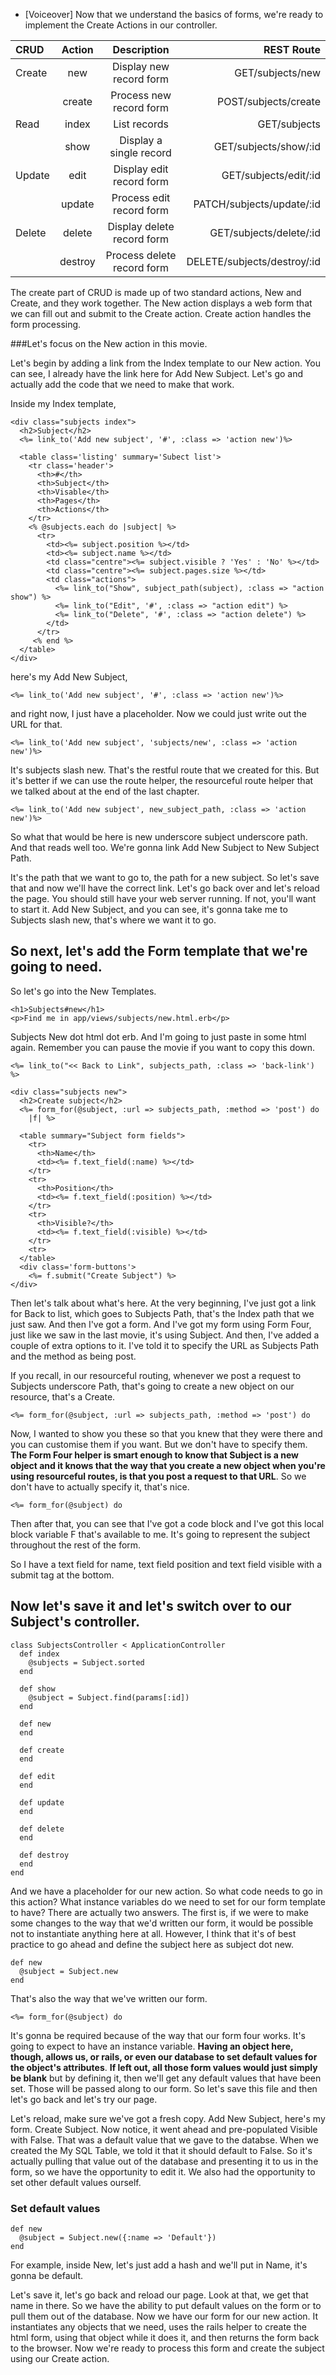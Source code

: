 - [Voiceover] Now that we understand the basics of forms, we're ready to implement the Create Actions in our controller.

|**CRUD**| **Action**| **Description** | **REST Route**|
|:-------|:---------:|:---------------:| -----------------:|
| Create | new       |Display new record form|GET/subjects/new
|        |create     |Process new record form| POST/subjects/create
| Read   | index     |List records           |GET/subjects
|        | show      |Display a single record|GET/subjects/show/:id
| Update |edit       |Display edit record form|GET/subjects/edit/:id
|        |update     |Process edit record form|PATCH/subjects/update/:id
| Delete |delete     |Display delete record form|GET/subjects/delete/:id
|        |destroy    |Process delete record form|DELETE/subjects/destroy/:id


The create part of CRUD is made up of two standard actions, New and Create, and they work together. The New action displays a web form that we can fill out and submit to the Create action. Create action handles the form processing.

###Let's focus on the New action in this movie.

Let's begin by adding a link from the Index template to our New action. You can see, I already have the link here for Add New Subject. Let's go and actually add the code that we need to make that work.

Inside my Index template,

```
<div class="subjects index">
  <h2>Subject</h2>
  <%= link_to('Add new subject', '#', :class => 'action new')%>

  <table class='listing' summary='Subect list'>
    <tr class='header'>
      <th>#</th>
      <th>Subject</th>
      <th>Visable</th>
      <th>Pages</th>
      <th>Actions</th>
    </tr>
    <% @subjects.each do |subject| %>
      <tr>
        <td><%= subject.position %></td>
        <td><%= subject.name %></td>
        <td class="centre"><%= subject.visible ? 'Yes' : 'No' %></td>
        <td class="centre"><%= subject.pages.size %></td>
        <td class="actions">
          <%= link_to("Show", subject_path(subject), :class => "action show") %>
          <%= link_to("Edit", '#', :class => "action edit") %>
          <%= link_to("Delete", '#', :class => "action delete") %>
        </td>
      </tr>
     <% end %>
  </table>
</div>

```

here's my Add New Subject,
```
<%= link_to('Add new subject', '#', :class => 'action new')%>
```
and right now, I just have a placeholder. Now we could just write out the URL for that.

```
<%= link_to('Add new subject', 'subjects/new', :class => 'action new')%>
```

It's subjects slash new. That's the restful route that we created for this. But it's better if we can use the route helper, the resourceful route helper that we talked about at the end of the last chapter.

```
<%= link_to('Add new subject', new_subject_path, :class => 'action new')%>

```
So what that would be here is new underscore subject underscore path. And that reads well too. We're gonna link Add New Subject to New Subject Path.

It's the path that we want to go to, the path for a new subject. So let's save that and now we'll have the correct link. Let's go back over and let's reload the page. You should still have your web server running. If not, you'll want to start it. Add New Subject, and you can see, it's gonna take me to Subjects slash new, that's where we want it to go.

## So next, let's add the Form template that we're going to need.

 So let's go into the New Templates.
 ```
 <h1>Subjects#new</h1>
 <p>Find me in app/views/subjects/new.html.erb</p>
 ```
Subjects New dot html dot erb. And I'm going to just paste in some html again. Remember you can pause the movie if you want to copy this down.
```
<%= link_to("<< Back to Link", subjects_path, :class => 'back-link') %>

<div class="subjects new">
  <h2>Create subject</h2>
  <%= form_for(@subject, :url => subjects_path, :method => 'post') do
    |f| %>

  <table summary="Subject form fields">
    <tr>
      <th>Name</th>
      <td><%= f.text_field(:name) %></td>
    </tr>
    <tr>
      <th>Position</th>
      <td><%= f.text_field(:position) %></td>
    </tr>
    <tr>
      <th>Visible?</th>
      <td><%= f.text_field(:visible) %></td>
    </tr>
    <tr>
  </table>
  <div class='form-buttons'>
    <%= f.submit("Create Subject") %>
</div>

```
Then let's talk about what's here. At the very beginning, I've just got a link for Back to list, which goes to Subjects Path, that's the Index path that we just saw. And then I've got a form. And I've got my form using Form Four, just like we saw in the last movie, it's using Subject. And then, I've added a couple of extra options to it. I've told it to specify the URL as Subjects Path and the method as being post.

If you recall, in our resourceful routing, whenever we post a request to Subjects underscore Path, that's going to create a new object on our resource, that's a Create.

```
<%= form_for(@subject, :url => subjects_path, :method => 'post') do
```
Now, I wanted to show you these so that you knew that they were there and you can customise them if you want. But we don't have to specify them. **The Form Four helper is smart enough to know that Subject is a new object and it knows that the way that you create a new object when you're using resourceful routes, is that you post a request to that URL**. So we don't have to actually specify it, that's nice.
```
<%= form_for(@subject) do
```
Then after that, you can see that I've got a code block and I've got this local block variable F that's available to me. It's going to represent the subject throughout the rest of the form.

So I have a text field for name, text field position and text field visible with a submit tag at the bottom.
## Now let's save it and let's switch over to our Subject's controller.
```
class SubjectsController < ApplicationController
  def index
    @subjects = Subject.sorted
  end

  def show
    @subject = Subject.find(params[:id])
  end

  def new
  end

  def create
  end

  def edit
  end

  def update
  end

  def delete
  end

  def destroy
  end
end

```
And we have a placeholder for our new action. So what code needs to go in this action? What instance variables do we need to set for our form template to have? There are actually two answers. The first is, if we were to make some changes to the way that we'd written our form, it would be possible not to instantiate anything here at all. However, I think that it's of best practice to go ahead and define the subject here as subject dot new.
```
def new
  @subject = Subject.new
end

```
That's also the way that we've written our form.
```
<%= form_for(@subject) do
```
It's gonna be required because of the way that our form four works. It's going to expect to have an instance variable. **Having an object here, though, allows us, or rails, or even our database to set default values for the object's attributes**. **If left out, all those form values would just simply be blank** but by defining it, then we'll get any default values that have been set. Those will be passed along to our form. So let's save this file and then let's go back and let's try our page.

Let's reload, make sure we've got a fresh copy. Add New Subject, here's my form. Create Subject. Now notice, it went ahead and pre-populated Visible with False. That was a default value that we gave to the databse. When we created the My SQL Table, we told it that it should default to False. So it's actually pulling that value out of the database and presenting it to us in the form, so we have the opportunity to edit it. We also had the opportunity to set other default values ourself.
### Set default values
```
def new
  @subject = Subject.new({:name => 'Default'})
end
```
For example, inside New, let's just add a hash and we'll put in Name, it's gonna be default.

Let's save it, let's go back and reload our page. Look at that, we get that name in there. So we have the ability to put default values on the form or to pull them out of the database. Now we have our form for our new action. It instantiates any objects that we need, uses the rails helper to create the html form, using that object while it does it, and then returns the form back to the browser. Now we're ready to process this form and create the subject using our Create action.
